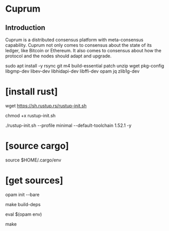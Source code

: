 # Cuprum

## Introduction

Cuprum is a distributed consensus platform with meta-consensus
capability. Cuprum not only comes to consensus about the state of its ledger,
like Bitcoin or Ethereum. It also comes to consensus about how the
protocol and the nodes should adapt and upgrade. 

sudo apt install -y rsync git m4 build-essential patch unzip wget pkg-config libgmp-dev libev-dev libhidapi-dev libffi-dev opam jq zlib1g-dev
# [install rust]
wget https://sh.rustup.rs/rustup-init.sh

chmod +x rustup-init.sh

./rustup-init.sh --profile minimal --default-toolchain 1.52.1 -y

# [source cargo]

source $HOME/.cargo/env

# [get sources]


opam init --bare

make build-deps

eval $(opam env)

make

